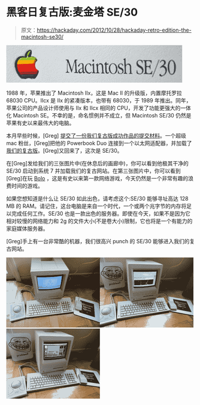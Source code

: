 # 黑客日复古版:麦金塔 SE/30

> 原文：<https://hackaday.com/2012/10/28/hackaday-retro-edition-the-macintosh-se30/>

[![](img/6b9e52f35c23a1b9948527d3c62fdb5c.png "SEx")](http://retromaccast.ning.com/photo/macintosh-se30-1)

1988 年，苹果推出了 Macintosh IIx，这是 Mac II 的升级版，内置摩托罗拉 68030 CPU。IIcx 是 IIx 的紧凑版本，也带有 68030，于 1989 年推出。同年，苹果公司的产品设计师使用与 IIx 和 IIcx 相同的 CPU，开发了功能更强大的一体化 Macintosh SE。不幸的是，命名惯例并不成立，但 Macintosh SE/30 仍然是苹果有史以来最伟大的电脑。

本月早些时候，[Greg] [提交了一份我们复古版成功作品的提交材料](http://hackaday.com/2012/10/19/hackaday-retro-edition-roundup-2/)。一个超级 mac 粉丝，[Greg]把他的 Powerbook Duo 连接到一个以太网适配器，并加载了[我们的复古版](http://retro.hackaday.com/)。[Greg]又回来了，这次是 SE/30。

在[Greg]发给我们的三张图片中(在休息后的画廊中)，你可以看到他极其干净的 SE/30 启动到系统 7 并加载我们的复古网站。在第三张图片中，你可以看到[Greg]在玩 [Bolo](http://www.bolo.net/) ，这是有史以来第一款网络游戏，今天仍然是一个非常有趣的浪费时间的游戏。

如果您想知道是什么让 SE/30 如此出色，请考虑这个:SE/30 能够寻址高达 128 MB 的 RAM。请记住，这台电脑是来自一个时代，一个或两个兆字节的内存将足以完成任何工作。SE/30 也是一款出色的服务器。即使在今天，如果不是因为它相对较慢的网络能力和 2g 的文件大小(不是卷大小)限制，它也将是一个有能力的家庭媒体服务器。

[Greg]手上有一台非常酷的机器，我们很高兴 punch 的 SE/30 能够进入我们的复古网站。

[![](img/a29bb0295869c851576e2d6447fcc023.png)](https://hackaday.com/wp-content/uploads/2012/10/dsc00679.jpg)[![](img/a75d88e20b9390ae44e12f9a97b0b5b2.png)](https://hackaday.com/wp-content/uploads/2012/10/dsc00680.jpg)[![](img/e9e7f7c0b54412064ecf43f311f04112.png)](https://hackaday.com/wp-content/uploads/2012/10/dsc00681.jpg)